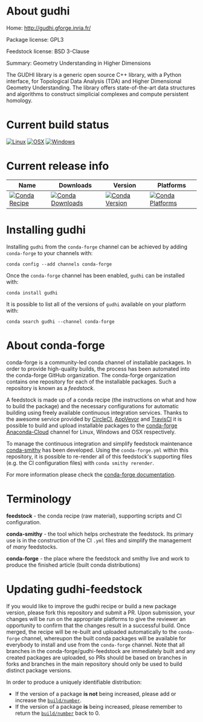 About gudhi
===========

Home: http://gudhi.gforge.inria.fr/

Package license: GPL3

Feedstock license: BSD 3-Clause

Summary: Geometry Understanding in Higher Dimensions

The GUDHI library is a generic open source C++ library, with a Python
interface, for Topological Data Analysis (TDA) and Higher Dimensional
Geometry Understanding. The library offers state-of-the-art data structures
and algorithms to construct simplicial complexes and compute persistent
homology.


Current build status
====================

[![Linux](https://img.shields.io/circleci/project/github/conda-forge/gudhi-feedstock/master.svg?label=Linux)](https://circleci.com/gh/conda-forge/gudhi-feedstock)
[![OSX](https://img.shields.io/travis/conda-forge/gudhi-feedstock/master.svg?label=macOS)](https://travis-ci.org/conda-forge/gudhi-feedstock)
[![Windows](https://img.shields.io/appveyor/ci/conda-forge/gudhi-feedstock/master.svg?label=Windows)](https://ci.appveyor.com/project/conda-forge/gudhi-feedstock/branch/master)

Current release info
====================

| Name | Downloads | Version | Platforms |
| --- | --- | --- | --- |
| [![Conda Recipe](https://img.shields.io/badge/recipe-gudhi-green.svg)](https://anaconda.org/conda-forge/gudhi) | [![Conda Downloads](https://img.shields.io/conda/dn/conda-forge/gudhi.svg)](https://anaconda.org/conda-forge/gudhi) | [![Conda Version](https://img.shields.io/conda/vn/conda-forge/gudhi.svg)](https://anaconda.org/conda-forge/gudhi) | [![Conda Platforms](https://img.shields.io/conda/pn/conda-forge/gudhi.svg)](https://anaconda.org/conda-forge/gudhi) |

Installing gudhi
================

Installing `gudhi` from the `conda-forge` channel can be achieved by adding `conda-forge` to your channels with:

```
conda config --add channels conda-forge
```

Once the `conda-forge` channel has been enabled, `gudhi` can be installed with:

```
conda install gudhi
```

It is possible to list all of the versions of `gudhi` available on your platform with:

```
conda search gudhi --channel conda-forge
```


About conda-forge
=================

conda-forge is a community-led conda channel of installable packages.
In order to provide high-quality builds, the process has been automated into the
conda-forge GitHub organization. The conda-forge organization contains one repository
for each of the installable packages. Such a repository is known as a *feedstock*.

A feedstock is made up of a conda recipe (the instructions on what and how to build
the package) and the necessary configurations for automatic building using freely
available continuous integration services. Thanks to the awesome service provided by
[CircleCI](https://circleci.com/), [AppVeyor](https://www.appveyor.com/)
and [TravisCI](https://travis-ci.org/) it is possible to build and upload installable
packages to the [conda-forge](https://anaconda.org/conda-forge)
[Anaconda-Cloud](https://anaconda.org/) channel for Linux, Windows and OSX respectively.

To manage the continuous integration and simplify feedstock maintenance
[conda-smithy](https://github.com/conda-forge/conda-smithy) has been developed.
Using the ``conda-forge.yml`` within this repository, it is possible to re-render all of
this feedstock's supporting files (e.g. the CI configuration files) with ``conda smithy rerender``.

For more information please check the [conda-forge documentation](https://conda-forge.org/docs/).

Terminology
===========

**feedstock** - the conda recipe (raw material), supporting scripts and CI configuration.

**conda-smithy** - the tool which helps orchestrate the feedstock.
                   Its primary use is in the construction of the CI ``.yml`` files
                   and simplify the management of *many* feedstocks.

**conda-forge** - the place where the feedstock and smithy live and work to
                  produce the finished article (built conda distributions)


Updating gudhi-feedstock
========================

If you would like to improve the gudhi recipe or build a new
package version, please fork this repository and submit a PR. Upon submission,
your changes will be run on the appropriate platforms to give the reviewer an
opportunity to confirm that the changes result in a successful build. Once
merged, the recipe will be re-built and uploaded automatically to the
`conda-forge` channel, whereupon the built conda packages will be available for
everybody to install and use from the `conda-forge` channel.
Note that all branches in the conda-forge/gudhi-feedstock are
immediately built and any created packages are uploaded, so PRs should be based
on branches in forks and branches in the main repository should only be used to
build distinct package versions.

In order to produce a uniquely identifiable distribution:
 * If the version of a package **is not** being increased, please add or increase
   the [``build/number``](https://conda.io/docs/user-guide/tasks/build-packages/define-metadata.html#build-number-and-string).
 * If the version of a package **is** being increased, please remember to return
   the [``build/number``](https://conda.io/docs/user-guide/tasks/build-packages/define-metadata.html#build-number-and-string)
   back to 0.
